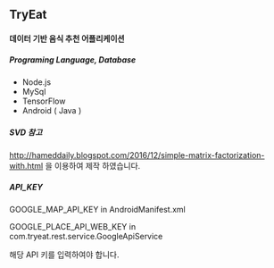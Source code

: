 ## TryEat
#### 데이터 기반 음식 추천 어플리케이션

##### Programing Language, Database
+ Node.js
+ MySql
+ TensorFlow
+ Android ( Java )

##### SVD 참고
http://hameddaily.blogspot.com/2016/12/simple-matrix-factorization-with.html 을 이용하여 제작 하였습니다.

##### API_KEY

GOOGLE_MAP_API_KEY  in   AndroidManifest.xml

GOOGLE_PLACE_API_WEB_KEY  in  com.tryeat.rest.service.GoogleApiService 

해당 API 키를 입력하여야 합니다.
